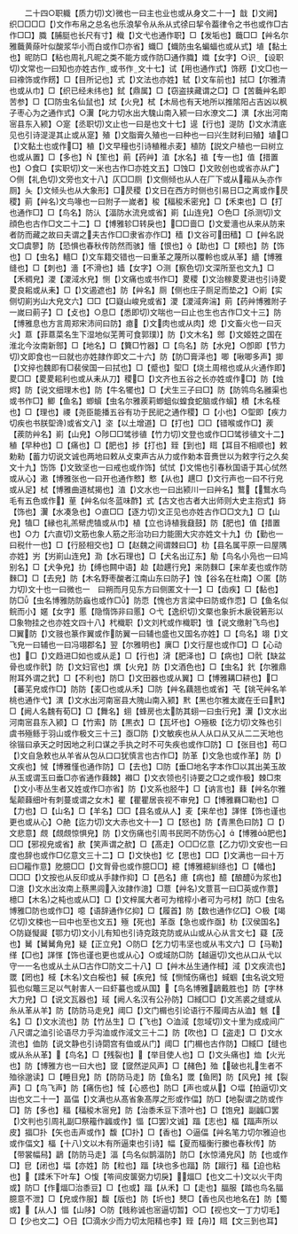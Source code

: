 <!-- { "loadSidebar": true } -->
　　二十四○职軄【质力切文微也一曰主也业也或从身文二十一】戠【文阙】织□□□□【文作布帛之总名也乐浪挈令从糸从式徐曰挈令葢律令之书也或作□古作□□】膱【脯脡也长尺有寸】樴【文弋也通作职】□【发垢也】蘵□□【艸名尔雅蘵黄蒢叶似酸浆华小而白或作□亦省】蟙□【蟙防虫名蝙蝠也或从式】埴【黏土也】昵防□【粘也周礼凡昵之类不能方或作防□通作膱】嬂【女字】○识【设职切文常也一曰知也亦姓古作或书作文十七】试【用也通作式】饰餝【文□也一曰襐饰或作餝】□【目所记也】式【文法也亦姓】轼【文车前也】拭□【尔雅清也或从巾】□【织已经未纬也】鉽【鼎属】□【窃盗挟藏谓之□】□【苦蘵艸名即苦参】□【□防虫名仙鼠也】烒【火皃】栻【木局也有天地所以推隂阳占吉凶以枫子枣心为之通作式】○瀷【叱力切水出大騩山南入颍一曰水潦文二】潩【水出河南宻县东入颍】○寔【丞职切文止也一曰是也文十七】遈【行也】湜防【文水清底见也引诗湜湜其止或从寔】殖【文脂膏久殖也一曰种也一曰兴生财利曰殖】埴□【文黏土也或作□】稙【文早穜也引诗稙稚尗麦】植防【説文户植也一曰树立也或从置】□【多也】【笙也】萴【药艸】淔【水名】禃【专一也】值【措置也】○食□【实职切文一米也古作□亦姓文五】□蚀□【文败创也或省亦从疒】○侧【礼色切文旁也文十八】仄□□厕【文侧倾也从人在厂下或从籕从夨亦作厕】夨【文倾头也从大象形】□昃稷【文日在西方时侧也引易日□之离或作昃稷】萴【艸名文鸟喙也一曰附子一嵗者】稄【稫稄禾密皃】□【禾束也】□【打也通作□】□【鸟名】防汄【湢防水流皃或省】崱【山连皃】○色□【杀测切文顔色也古作□文二十二】□【博雅轸□转戾也】□□啬□【文爱濇也从来从防来者防而藏之故曰夫谓之夫古作□□隶省亦作□】穑【文谷可田穑】□【艸名説文□虞蓼】防【恐惧也春秋传防然而骇】懎【恨也】【助也】□【颊也】防【饰也】□【虫名】轖□【文车籍交错也一曰重革之蔑所以覆軨也或从革】繬【博雅缝也】□【刺也】濇【不滑也】嫱【女字】○测【察色切文深所至也文九】□【禾稠皃】溭【溭淢水皃】恻【文痛也或书作□】畟稷【文治稼畟畟进也引诗畟畟良耜或从耒】□【文遏遮也】防【艸名】厕【侧也庄子厕足而垫之】○崱【实侧切崱屴山大皃文六】□□【□嶷山峻皃或省】溭【溭淢奔湍】萴【药艸博雅附子一嵗曰萴子】□【攴也】○息□【悉即切文喘也一曰止也生也古作□文十三】防【博雅息也方言周郑宋沛间曰防】瘜【文肉也或从肉】熄【文畜火也一曰灭火】蒠【菲蒠菜名生下湿地似芜菁可食郭璞】防【文木名】鄎【文姬姓之国在淮北今汝南新鄎】□【地名】□【簨□竹器】□【鸟名】防【水皃】○卽即【节力切文即食也一曰就也亦姓隷作即文二十六】防【防□膏泽也】唧【啾唧多声】揤【文捽也魏即有□裴侯国一曰拭也】□【蹙也】堲□【烧土周棺也或从火通作即】畟□□【畟畟耜利也或从耒从刀】稷□【文齐也五谷之长亦姓或作□】防【烛烬】防【说文细理木也】防【牛名犤也】□【犬生三子曰□】防【防鸰鸟名雝渠也或书作□】鲫【鱼名】蝍蠀【虫名尔雅蒺莉蝍蛆似蝗食蛇脑或作蠀】樍【木名柽也】□【理也】禝【尧臣能播五谷有功于民祀之通作稷】□【小也】○堲即【疾力切疾也书朕堲谗或省文八】垐【以土增道】□【打也】□□【错喉或作□】蒺【蒺防艸名】崱【山皃】○陟□□骘徏徝【竹力切文登也或作□□骘徏徝文十二】稙【早种也】□【痛也】□【肥也】捗【打也】臸【到也】眲【耳目不相顺也】敕勅勑【蓄力切说文诚也两地曰敕从攴束声古从力或作勅本音赉世以为敕字行之久矣文十九】饬饰【文致坚也一曰戒也或作饰】侙恜【文惕也引春秋国语于其心侙然或从心】遫【博雅张也一曰开也通作慗】慗【从也】趩□【文行声也一曰不行皃或从足】栻【博雅曲道栻揭也】淔【文水也一曰出颍川一曰艸名】鷘【鷘水鸟毛有五色或作】荲【艸名似冬蓝味酢】式【古文也古者大出师则大史主抱式】鉓【饰也】瀷【水凑急也】○直□□【逐力切文正见也亦姓古作□□文九】□【山皃】犆□【縁也礼羔幦虎犆或从巾】植【立也诗植我鼗鼓】防【肥也】值【措置也】○力【六直切文筋也象人筋之形治功曰力能圉大灾亦姓文十九】仂【勤也一曰税什一也】□【行胫相交也】□【赵魏之间谓棘曰□】朸【县名属平原一曰屋隅亦姓】屴【屴崱山连皃】泐【水石理也】□【犬名出辽东】鳨【鸟名小凫也一曰鸠别名】□【犬争皃】扐【缚也闗中语】赲【赲趩行皃】来防麳□【来牟麦也或作防麳□】□【去皃】防【木名野枣酸者江南山东曰防子】蚀【谷名在杜南】○匿【防力切文十也一曰微也一　曰朔而月见东方曰侧匿文十一】□【齿疾】□【黏也】防□【虫名博雅防防蝱也或作□】防恧【愧也方言梁中曰防或作恧】□【鱼名似鲩而小】嫟【女字】慝【隐惰饰非曰慝】○弋【逸织切文橜也象折木扆锐箬形以□象物挂之也亦姓文四十八】杙樴职【文刘杙或作樴职】隿【说文缴射飞鸟也】□翼防【文翄也篆作翼或作防翼一曰辅也盛也又国名亦姓】□【鸟名】翊【文飞皃一曰辅也一曰冯翊郡名】翌【尔雅明也】廙□【文行屋也或作□】□【心动也】□【文趋进□如也或从辵】□【行也】浳【肥泽也】□【病也】□骮【缺盆骨也或作骮】防【文妇官也】熼【火皃】防【文酒色也】□【虫名】釴【尔雅鼎附耳外谓之釴】□【不利也】防□【文田器也或从翼】□【博雅耩□耕也】□【蕃芜皃或作□】防防【麦□也或从禾】□防【艸名藕翘也或省】芅【铫芅艸名羊桃也通作弋】潩【文水出河南宻县大隗山南入颍】黓【黑也尔雅太嵗在壬曰黓】□【阙人名魏有荀□】□【舞名】蛡【蜂房也太防其蛡一曰虫行皃】瀷【文水出河南宻县东入颍】□【竹索】防【黒衣】□【瓦坏也】○殛极【讫力切文殊也引虞书殛鲧于羽山或作极文三十三】亟□防【文敏疾也从人从口从又从二二天地也徐锴曰承天之时因地之利口谋之手执之时不可失疾也或作□防】□【张目也】苟□【文自急敕也从羊省从包从口口犹慎言也古作□】防革【文急也或作革】防【文疾也】悈【博雅慬也通作防】□【去也】□防【垂□地名字本作□以其出美玉故从玉或谓玉曰垂□亦省通作蕀棘】襋□【文衣领也引诗要之□之或作极】棘□朿【文小枣丛生者又姓或作□亦省】防【文系也胫牛】□【讷言也】蕀【艸名尔雅髦颠蕀细叶有刺蔓或谓之女木】瞿【瞿瞿居丧视不审皃】□【博雅羇□勒也】□【力也】□【山名】□【羊名】□□【县名或从人】麦【来牟也】諽愅【饰也谨也更也或从心】○赩【迄力切文大赤也文十一】□【怒也】防【青黒色曰防】□【文悲意】覤【覤覤惊惧皃】防【文伤痛也引周书民罔不防伤心】【博雅肥也】□□【邪视皃或省】赥【笑声谓之赥】□【髙走】○□□亿意【乙力切文安也一曰度也辞也或作□亿意文三十二】□【文快也】忆【思也】□□【文满也一曰十万曰□籕作意】肐臆□□【文胷骨也或作臆□□】繶【博雅繶紃绦也】□【幡也】□□□【文按也从反印或从手隷作抑】□【邑名】癔【病也】醷【酿醴为浆也】□澺【文水出汝南上蔡黒闾入汝隷作澺】□薏【艸名文薏苢一曰□英或作薏】檍□【木名之杶也或从□】□【文梓属大者可为棺椁小者可为弓材】防□【虫名博雅□防也或作□】噫【语辞通作亿抑】□【履首】防【数也通作亿□】○极【竭亿切文梀也一曰中也至也文五】殛【死也】革亟【急也或作亟】朸【汉侯国名】○防嶷懝譺【鄂力切文小儿有知也引诗克跂克防或从山或从心从言文七】薿【茂也】觺【觺觺角皃】疑【正立皃】○防□【乞力切韦坚也或从韦文六】□【马勒】缂【□也】諽愅【饰也谨也更也或从心】○或域防□防【越逼切文也从口从弋以守一一名也或从土从□古作□防文二十八】□【艸木丛生通作棫】淢【文疾流也】罭【罔也】棫【木名文白桵也】戫【疾皃】惐【恻惐伤痛也】蜮蝈【虫名说文短狐也似鼈三足以气射害人一曰虾蟇也或从国】【鸟名博雅鶝戴胜也】防【字林大力皃】□【说文瓦器也】琙【阙人名汉有公孙防】□緎□□【文羔裘之缝或从糸从革从羊】防【防防马走皃】阈□【文门榍也引论语行不履阈古从洫】魊【名】□【文水流也】防【竹丛生】□【飞也】○洫淢【忽域切文十里为成成间广八尺谓之洫引论语尽力乎沟洫或作淢文三十二】防【吹也】□【盗走】□【文水流也】侐防【说文静也引诗閟宫有侐或从门】阈□【门榍也古作防】□緎□【缝也或从糸从革】【鸟名】□【残裂也】【举目使人也】□【文头痛也】烅【火光也】防【博雅方也一曰大也】窢【窢然逆风声】□【赭色】殈【破也礼生者不殈徐邈读】□【睡目皃】防【防防马走】防【鱼名】罭【鱼罔】防【风皃】掝【裂声】□【鸟飞声】防【痛伤也】惐【心惑也】防□【声也或从】○堛【拍逼切文凷也文二十一】畐偪【文满也从髙省象髙厚之形或作偪】防□【地裂谓之防或作□】防【多也】稫【稫稄木宻皃】防【治黍禾豆下溃叶也】□【饱皃】副疈□罢【文判也引周礼副□祭籕作疈或作】愊【□罢文诚】踾【志也】楅【踾声所以皮】揊□扑【矢也击声或作】馥【□扑】□【香也】○逼偪【艸名笔力切尔雅迫也或作偪文】楅【十八文以木有所逼束也引诗】幅【夏而楅衡行縢也春秋传】防【带裳幅舄】鶝【防防马走】湢【鸟名似鹊湢防】防□【水惊涌皃风】防【也或作□】皀【闭也】堛【亦姓】防【粒也】踾【块也多也踾】防【踧行】稫【迫也粘也】【蹂禾下叶车】○愎【笭间皮箧弼力切戾】煏□【也文二十文以火干肉或】防□【作煏□治黍豆】□【也或】踾【从禾】□【走也】腷服【踏也鸟名腷臆意不泄】□【皃或作服】馥【版也】防【圻也】僰□【香也风也地名在】防【蜀或】【从人】愊【山陊】○防【贱称诚也宻逼切暂】○□【视也文一丁力切毛】□【少也文二】○日【□滴水少而力切太阳精也李】臸【舟】眲【文三到也耳】
